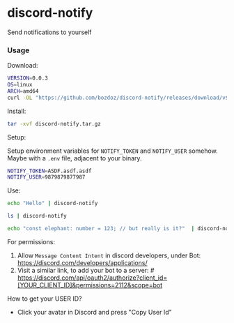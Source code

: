 # discord-notify

Send notifications to yourself

### Usage

Download:

```sh
VERSION=0.0.3
OS=linux
ARCH=amd64
curl -OL "https://github.com/bozdoz/discord-notify/releases/download/v${VERSION}/discord-notify-v${VERSION}-${OS}-${ARCH}.tar.gz"
```

Install:

```sh
tar -xvf discord-notify.tar.gz
```

Setup:

Setup environment variables for `NOTIFY_TOKEN` and `NOTIFY_USER` somehow.  Maybe with a `.env` file, adjacent to your binary.

```sh
NOTIFY_TOKEN=ASDF.asdf.asdf
NOTIFY_USER=9879879877987
```

Use:

```sh
echo "Hello" | discord-notify
```

```sh
ls | discord-notify
```

```sh
echo "const elephant: number = 123; // but really is it?"  | discord-notify --code=ts
```

For permissions:

1. Allow `Message Content Intent` in discord developers, under Bot: https://discord.com/developers/applications/
2. Visit a similar link, to add your bot to a server: # https://discord.com/api/oauth2/authorize?client_id=[YOUR_CLIENT_ID]&permissions=2112&scope=bot

How to get your USER ID? 

- Click your avatar in Discord and press "Copy User Id"